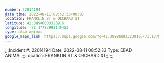 ```yaml
---
number: 22014194
date_time: 2022-08-11T08:52:33+00:00
location: FRANKLIN ST & ORCHARD ST
latitude: 42.38986003323916
longitude: -71.17783992140453
type: DEAD ANIMAL
google_maps_link: https://maps.google.com/?q=42.38986003323916,-71.17783992140453
---
```


;;;Incident #: 22014194  Date: 2022-08-11 08:52:33   Type: DEAD ANIMAL;;;Location: FRANKLIN ST & ORCHARD ST;;;;;;
